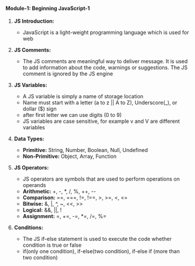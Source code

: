 #### Module-1: Beginning JavaScript-1

1. **JS Introduction:**

   - JavaScript is a light-weight programming language which is used for web

1. **JS Comments:**

   - The JS comments are meaningful way to deliver message. It is used to add information about the code, warnings or suggestions. The JS comment
     is ignored by the JS engine

1. **JS Variables:**

   - A JS variable is simply a name of storage location
   - Name must start with a letter (a to z || A to Z), Underscore(\_), or dollar ($) sign
   - after first letter we can use digits (0 to 9)
   - JS variables are case sensitive, for example v and V are different variables

1. **Data Types:**

   - **Primitive:** String, Number, Boolean, Null, Undefined
   - **Non-Primitive:** Object, Array, Function

1. **JS Operators:**

   - JS operators are symbols that are used to perform operations on operands
   - **Arithmetic:** +, -, \*, /, %, ++, --
   - **Comparison:** ==, ===, !=, !==, >, >=, <, <=
   - **Bitwise:** &, |, ^, ~, <<, >>
   - **Logical:** &&, ||, !
   - **Assignment:** =, +=, -=, \*=, /=, %=

1. **Conditions:**
   - The JS if-else statement is used to execute the code whether condition is true or false
   - if(only one condition), if-else(two condition), if-else if (more than two condition)
